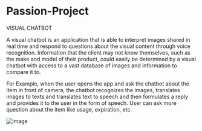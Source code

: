 # Passion-Project

VISUAL CHATBOT

A visual chatbot is an application that is able to interpret images shared in real time and respond to questions about the visual content through voice recognition. Information that the client may not know themselves, such as the make and model of their product, could easily be determined by a visual chatbot with access to a vast database of images and information to compare it to. 

For Example, when the user opens the app and ask the chatbot about the item in front of camera, the chatbot recognizes the images, translates images to texts and translates text to speech and then formulates a reply and provides it to the user in the form of speech. User can ask more question about the item like usage, expiration, etc.


![image](https://user-images.githubusercontent.com/92755620/146881520-642bd092-3135-4728-a746-affc7ce08279.png)
